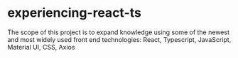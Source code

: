 # experiencing-react-ts
The scope of this project is to expand knowledge using some of the newest and most widely used front end technologies: React, Typescript, JavaScript, Material UI, CSS, Axios
